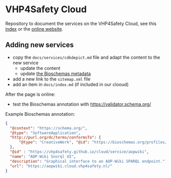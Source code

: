 # VHP4Safety Cloud

Repository to document the services on the VHP4Safety Cloud, see this [index](docs/index.md)
or the [online website](https://vhp4safety.github.io/cloud/).

## Adding new services

* copy the `docs/services/cdkdepict.md` file and adapt the content to the new service
  * update the content 
  * update [the Bioschemas metadata](https://bioschemas.org/profiles/ComputationalTool/1.0-RELEASE)
* add a new link to the `sitemap.xml` file
* add an item in `docs/index.md` (if included in our clooud)

After the page is online:

* test the Bioschemas annotation with https://validator.schema.org/

Example Bioschemas annotation:

```json
{
  "@context": "https://schema.org/",
  "@type": "SoftwareApplication",
  "http://purl.org/dc/terms/conformsTo": {
      "@type": "CreativeWork", "@id": "https://bioschemas.org/profiles/ComputationalTool/1.0-RELEASE"
  },
  "@id" : "https://vhp4safety.github.io/cloud/service/aopwiki",
  "name": "AOP-Wiki Snorql UI", 
  "description": "Graphical interface to an AOP-Wiki SPARQL endpoint.",
  "url": "https://aopwiki.cloud.vhp4safety.nl/"
}
```
